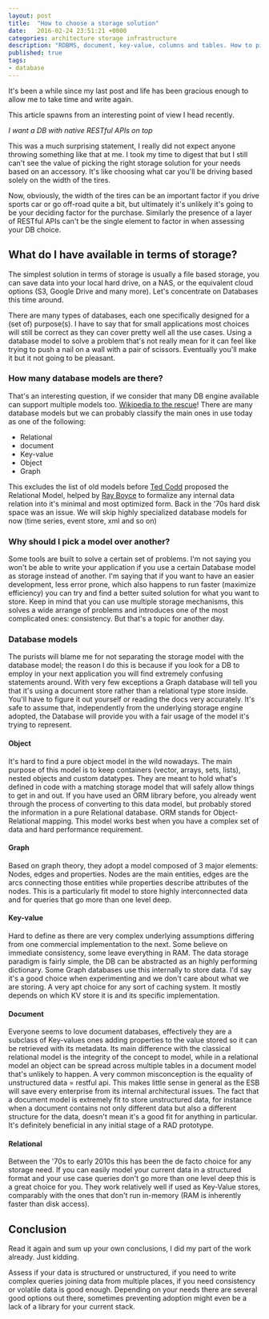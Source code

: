 ```yaml
---
layout: post
title:  "How to choose a storage solution"
date:   2016-02-24 23:51:21 +0000
categories: architecture storage infrastructure
description: "RDBMS, document, key-value, columns and tables. How to pick the right database type for your needs"
published: true
tags:
- database
---
```


It's been a while since my last post and life has been gracious enough to allow me to take time and write again.

This article spawns from an interesting point of view I head recently. 

_I want a DB with native RESTful APIs on top_

This was a much surprising statement, I really did not expect anyone throwing something like that at me.
I took my time to digest that but I still can't see the value of picking the right storage solution for your needs based on an accessory.
It's like choosing what car you'll be driving based solely on the width of the tires.

Now, obviously, the width of the tires can be an important factor if you drive sports car or go off-road quite a bit, but ultimately it's unlikely it's going to be your deciding factor for the purchase.
Similarly the presence of a layer of RESTful APIs can't be the single element to factor in when assessing your DB choice.

## What do I have available in terms of storage?

The simplest solution in terms of storage is usually a file based storage, you can save data into your local hard drive, on a NAS, or the equivalent cloud options (S3, Google Drive and many more).
Let's concentrate on Databases this time around.

There are many types of databases, each one specifically designed for a (set of) purpose(s).
I have to say that for small applications most choices will still be correct as they can cover pretty well all the use cases.
Using a database model to solve a problem that's not really mean for it can feel like trying to push a nail on a wall with a pair of scissors.
Eventually you'll make it but it not going to be pleasant.

### How many database models are there?

That's an interesting question, if we consider that many DB engine available can support multiple models too.
[Wikipedia to the rescue](https://en.wikipedia.org/wiki/Database_model)!
There are many database models but we can probably classify the main ones in use today as one of the following:
* Relational
* document
* Key-value
* Object
* Graph

This excludes the list of old models before [Ted Codd](https://en.wikipedia.org/wiki/Edgar_F._Codd) proposed the Relational Model, helped by [Ray Boyce](https://en.wikipedia.org/wiki/Raymond_F._Boyce) to formalize any internal data relation into it's minimal and most optimized form. Back in the '70s hard disk space was an issue.
We will skip highly specialized database models for now (time series, event store, xml and so on)

### Why should I pick a model over another?

Some tools are built to solve a certain set of problems. I'm not saying you won't be able to write your application if you use a certain Database model as storage instead of another. 
I'm saying that if you want to have an easier development, less error prone, which also happens to run faster (maximize efficiency) you can try and find a better suited solution for what you want to store.
Keep in mind that you can use multiple storage mechanisms, this solves a wide arrange of problems and introduces one of the most complicated ones: consistency. But that's a topic for another day.

### Database models

The purists will blame me for not separating the storage model with the database model; the reason I do this is because if you look for a DB to employ in your next application you will find extremely confusing statements around. With very few exceptions a Graph database will tell you that it's using a document store rather than a relational type store inside. You'll have to figure it out yourself or reading the docs very accurately. It's safe to assume that, independently from the underlying storage engine adopted, the Database will provide you with a fair usage of the model it's trying to represent.

#### Object

It's hard to find a pure object model in the wild nowadays. The main purpose of this model is to keep containers (vector, arrays, sets, lists), nested objects and custom datatypes.
They are meant to hold what's defined in code with a matching storage model that will safely allow things to get in and out.
If you have used an ORM library before, you already went through the process of converting to this data model, but probably stored the information in a pure Relational database.
ORM stands for Object-Relational mapping.
This model works best when you have a complex set of data and hard performance requirement.

#### Graph

Based on graph theory, they adopt a model composed of 3 major elements: Nodes, edges and properties.
Nodes are the main entities, edges are the arcs connecting those entities while properties describe attributes of the nodes.
This is a particularly fit model to store highly interconnected data and for queries that go more than one level deep.

#### Key-value

Hard to define as there are very complex underlying assumptions differing from one commercial implementation to the next. Some believe on immediate consistency, some leave everything in RAM.
The data storage paradigm is fairly simple, the DB can be abstracted as an highly performing dictionary. Some Graph databases use this internally to store data.
I'd say it's a good choice when experimenting and we don't care about what we are storing. A very apt choice for any sort of caching system.
It mostly depends on which KV store it is and its specific implementation.

#### Document

Everyone seems to love document databases, effectively they are a subclass of Key-values ones adding properties to the value stored so it can be retrieved with its metadata.
Its main difference with the classical relational model is the integrity of the concept to model, while in a relational model an object can be spread across multiple tables in a document model that's unlikely to happen.
A very common misconception is the equality of unstructured data = restful api. This makes little sense in general as the ESB will save every enterprise from its internal architectural issues.
The fact that a document model is extremely fit to store unstructured data, for instance when a document contains not only different data but also a different structure for the data, doesn't mean it's a good fit for anything in particular.
It's definitely beneficial in any initial stage of a RAD prototype.

#### Relational

Between the '70s to early 2010s this has been the de facto choice for any storage need.
If you can easily model your current data in a structured format and your use case queries don't go more than one level deep this is a great choice for you.
They work relatively well if used as Key-Value stores, comparably with the ones that don't run in-memory (RAM is inherently faster than disk access).

## Conclusion

Read it again and sum up your own conclusions, I did my part of the work already. Just kidding.

Assess if your data is structured or unstructured, if you need to write complex queries joining data from multiple places, if you need consistency or volatile data is good enough.
Depending on your needs there are several good options out there, sometimes preventing adoption might even be a lack of a library for your current stack.
